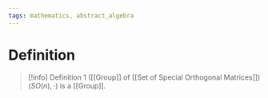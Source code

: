 ```yaml
---
tags: mathematics, abstract_algebra
---
```


# Definition

> [!info] Definition 1 ([[Group]] of [[Set of Special Orthogonal Matrices]])
> $(SO(n), \cdot)$ is a [[Group]].